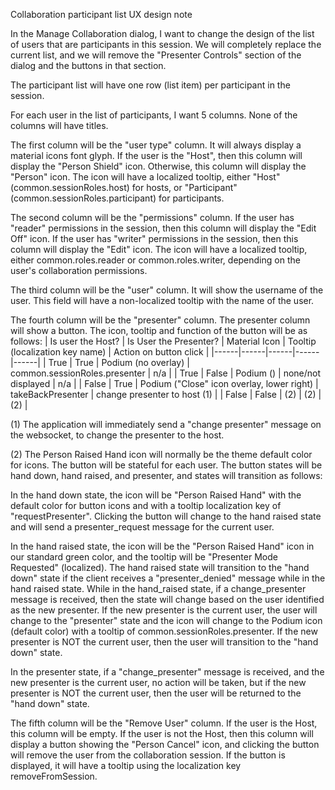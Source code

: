 Collaboration participant list UX design note

In the Manage Collaboration dialog, I want to change the design of the list of users that are participants in this session. We will completely replace the current list, and we will remove the "Presenter Controls" section of the dialog and the buttons in that section.

The participant list will have one row (list item) per participant in the session.

For each user in the list of participants, I want 5 columns. None of the columns will have titles.

The first column will be the "user type" column. It will always display a material icons font glyph. If the user is the "Host", then this column will display the "Person Shield" icon. Otherwise, this column will display the "Person" icon. The icon will have a localized tooltip, either "Host" (common.sessionRoles.host) for hosts, or "Participant" (common.sessionRoles.participant) for participants.

The second column will be the "permissions" column. If the user has "reader" permissions in the session, then this column will display the "Edit Off" icon. If the user has "writer" permissions in the session, then this column will display the "Edit" icon. The icon will have a localized tooltip, either common.roles.reader or common.roles.writer, depending on the user's collaboration permissions.

The third column will be the "user" column. It will show the username of the user. This field will have a non-localized tooltip with the name of the user.

The fourth column will be the "presenter" column. The presenter column will show a button. The icon, tooltip and function of the button will be as follows:
| Is user the Host? | Is User the Presenter? | Material Icon | Tooltip (localization key name) | Action on button click |
|------|------|------|------|------|
| True | True | Podium (no overlay) | common.sessionRoles.presenter | n/a |
| True | False | Podium () | none/not displayed | n/a |
| False | True | Podium ("Close" icon overlay, lower right) | takeBackPresenter | change presenter to host (1) |
| False | False | (2) | (2) | (2) |

(1) The application will immediately send a "change presenter" message on the websocket, to change the presenter to the host.

(2) The Person Raised Hand icon will normally be the theme default color for icons. The button will be stateful for each user. The button states will be hand down, hand raised, and presenter, and states will transition as follows:

In the hand down state, the icon will be "Person Raised Hand" with the default color for button icons and with a tooltip localization key of "requestPresenter". Clicking the button will change to the hand raised state and will send a presenter_request message for the current user.

In the hand raised state, the icon will be the "Person Raised Hand" icon in our standard green color, and the tooltip will be "Presenter Mode Requested" (localized). The hand raised state will transition to the "hand down" state if the client receives a "presenter_denied" message while in the hand raised state. While in the hand_raised state, if a change_presenter message is received, then the state will change based on the user identified as the new presenter. If the new presenter is the current user, the user will change to the "presenter" state and the icon will change to the Podium icon (default color) with a tooltip of common.sessionRoles.presenter. If the new presenter is NOT the current user, then the user will transition to the "hand down" state.

In the presenter state, if a "change_presenter" message is received, and the new presenter is the current user, no action will be taken, but if the new presenter is NOT the current user, then the user will be returned to the "hand down" state.

The fifth column will be the "Remove User" column. If the user is the Host, this column will be empty. If the user is not the Host, then this column will display a button showing the "Person Cancel" icon, and clicking the button will remove the user from the collaboration session. If the button is displayed, it will have a tooltip using the localization key removeFromSession.

